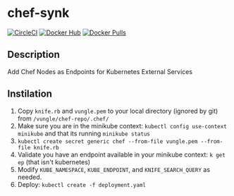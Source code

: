 # chef-synk
[![CircleCI](https://circleci.com/gh/Vungle/chef-synk/tree/master.svg?style=svg)](https://circleci.com/gh/Vungle/chef-synk/tree/master) [![Docker Hub](https://img.shields.io/badge/docker-ready-blue.svg)](https://registry.hub.docker.com/u/vungle/chef-synk/) [![Docker Pulls](https://img.shields.io/docker/pulls/vungle/chef-synk.svg)](https://registry.hub.docker.com/u/vungle/chef-synk/)

## Description

Add Chef Nodes as Endpoints for Kubernetes External Services

## Instilation

1. Copy `knife.rb` and `vungle.pem` to your local directory (ignored by git) from `/vungle/chef-repo/.chef/`
2. Make sure you are in the minikube context: `kubectl config use-context minikube` and that its running `minikube status`
3. `kubectl create secret generic chef --from-file vungle.pem --from-file knife.rb`
4. Validate you have an endpoint available in your minikube context: `k get ep` (that isn't kubernetes)
4. Modify `KUBE_NAMESPACE`, `KUBE_ENDPOINT`, and `KNIFE_SEARCH_QUERY` as needed.
4. Deploy: `kubectl create -f deployment.yaml`


